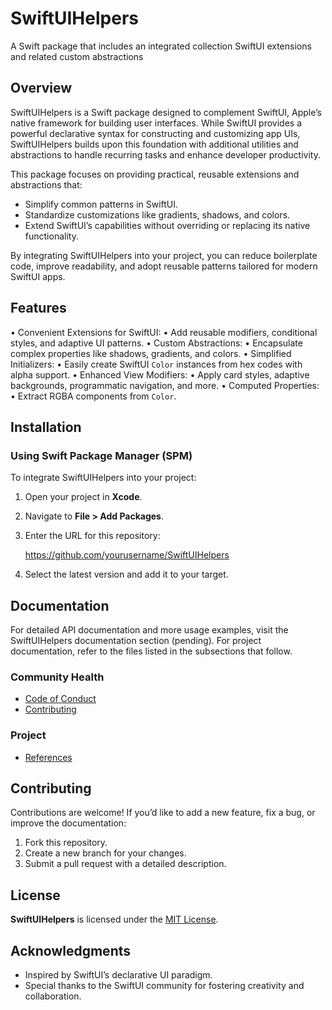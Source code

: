 # SwiftUIHelpers

A Swift package that includes an integrated collection SwiftUI extensions and related custom
abstractions

## Overview

SwiftUIHelpers is a Swift package designed to complement SwiftUI, Apple’s native framework for
building user interfaces.  While SwiftUI provides a powerful declarative syntax for constructing and
customizing app UIs, SwiftUIHelpers builds upon this foundation with additional utilities and
abstractions to handle recurring tasks and enhance developer productivity.

This package focuses on providing practical, reusable extensions and abstractions that:

* Simplify common patterns in SwiftUI.
* Standardize customizations like gradients, shadows, and colors.
* Extend SwiftUI’s capabilities without overriding or replacing its native functionality.

By integrating SwiftUIHelpers into your project, you can reduce boilerplate code, improve
readability, and adopt reusable patterns tailored for modern SwiftUI apps.

## Features

• Convenient Extensions for SwiftUI:
  • Add reusable modifiers, conditional styles, and adaptive UI patterns.
• Custom Abstractions:
  • Encapsulate complex properties like shadows, gradients, and colors.
• Simplified Initializers:
  •  Easily create SwiftUI `Color` instances from hex codes with alpha support.
• Enhanced View Modifiers:
  • Apply card styles, adaptive backgrounds, programmatic navigation, and more.
• Computed Properties:
  • Extract RGBA components from `Color`.

## Installation

### Using Swift Package Manager (SPM)

To integrate SwiftUIHelpers into your project:

1. Open your project in **Xcode**.
2. Navigate to **File > Add Packages**.
3. Enter the URL for this repository:

   https://github.com/yourusername/SwiftUIHelpers

4. Select the latest version and add it to your target.

## Documentation

For detailed API documentation and more usage examples, visit the SwiftUIHelpers documentation
section (pending).  For project documentation, refer to the files listed in the subsections that
follow.

### Community Health

* [Code of Conduct](CODE_OF_CONDUCT.md)
* [Contributing](CONTRIBUTING.md)

### Project

* [References](REFERENCES.md)

## Contributing

Contributions are welcome!  If you’d like to add a new feature, fix a bug, or improve the
documentation:

1. Fork this repository.
2. Create a new branch for your changes.
3. Submit a pull request with a detailed description.

## License

**SwiftUIHelpers** is licensed under the [MIT License](LICENSE).

## Acknowledgments

* Inspired by SwiftUI’s declarative UI paradigm.
* Special thanks to the SwiftUI community for fostering creativity and collaboration.
